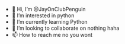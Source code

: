 - 👋 Hi, I’m @JayOnClubPenguin
- 👀 I’m interested in python
- 🌱 I’m currently learning Python
- 💞️ I’m looking to collaborate on nothing haha
- 📫 How to reach me no you wont

<!---
JayOnClubPenguin/JayOnClubPenguin is a ✨ special ✨ repository because its `README.md` (this file) appears on your GitHub profile.
You can click the Preview link to take a look at your changes.
--->

